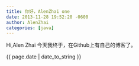 ```yaml
---
title: 你好，AlenZhai one
date: 2013-11-28 19:52:20 -0600
author: AlenZhai
categories: [java]
---
```


Hi,Alen Zhai
今天我终于，在Github上有自己的博客了。

{{ page.date | date_to_string }}